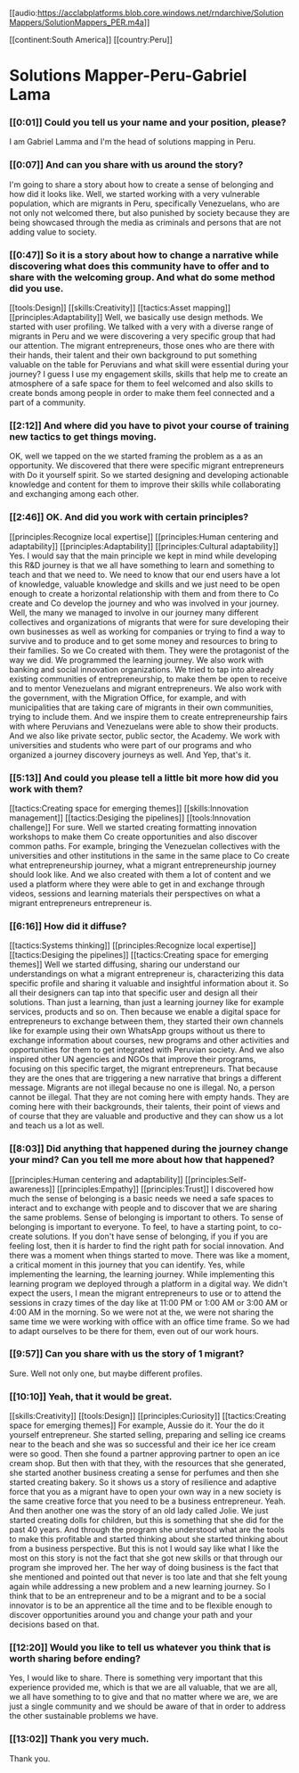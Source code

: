 [[audio:https://acclabplatforms.blob.core.windows.net/rndarchive/SolutionMappers/SolutionMappers_PER.m4a]]

[[continent:South America]]
[[country:Peru]]

# Solutions Mapper\-Peru\-Gabriel Lama

### [[0:01]] Could you tell us your name and your position, please?

I am Gabriel Lamma and I'm the head of solutions mapping in Peru\.

### [[0:07]] And can you share with us around the story?

I'm going to share a story about how to create a sense of belonging and how did it looks like\.  Well, we started working with a very vulnerable population, which are migrants in Peru, specifically Venezuelans, who are not only not welcomed there, but also punished by society because they are being showcased through the media as criminals and persons that are not adding value to society\.

### [[0:47]] So it is a story about how to change a narrative while discovering what does this community have to offer and to share with the welcoming group\. And what do some method did you use\.

[[tools:Design]]
[[skills:Creativity]]
[[tactics:Asset mapping]]
[[principles:Adaptability]]
Well, we basically use design methods\. We started with user profiling\. We talked with a very with a diverse range of migrants in Peru and we were discovering a very specific group that had our attention\. The migrant entrepreneurs, those ones who are there with their hands, their talent and their own background to put something valuable on the table for Peruvians and what skill were essential during your journey? I guess I use my engagement skills, skills that help me to create an atmosphere of a safe space for them to feel welcomed and also skills to create bonds among people in order to make them feel connected and a part of a community\.


### [[2:12]] And where did you have to pivot your course of training new tactics to get things moving\.

OK, well we tapped on the we started framing the problem as a as an opportunity\. We discovered that there were specific migrant entrepreneurs with Do it yourself spirit\. So we started designing and developing actionable knowledge and content for them to improve their skills while collaborating and exchanging among each other\.

### [[2:46]] OK\. And did you work with certain principles?

[[principles:Recognize local expertise]]
[[principles:Human centering and adaptability]]
[[principles:Adaptability]]
[[principles:Cultural adaptability]]
Yes\. I would say that the main principle we kept in mind while developing this R&D journey is that we all have something to learn and something to teach and that we need to\. We need to know that our end users have a lot of knowledge, valuable knowledge and skills and we just need to be open enough to create a horizontal relationship with them and from there to Co create and Co develop the journey and who was involved in your journey\. Well, the many we managed to involve in our journey many different collectives and organizations of migrants that were for sure developing their own businesses as well as working for companies or trying to find a way to survive and to produce and to get some money and resources to bring to their families\. So we Co created with them\. They were the protagonist of the way we did\. We programmed the learning journey\. We also work with banking and social innovation organizations\. We tried to tap into already existing communities of entrepreneurship, to make them be open to receive and to mentor Venezuelans and migrant entrepreneurs\. We also work with the government, with the Migration Office, for example, and with municipalities that are taking care of migrants in their own communities, trying to include them\. And we inspire them to create entrepreneurship fairs with where Peruvians and Venezuelans were able to show their products\. And we also like private sector, public sector, the Academy\. We work with universities and students who were part of our programs and who organized a journey discovery journeys as well\. And Yep, that's it\.


### [[5:13]] And could you please tell a little bit more how did you work with them?

[[tactics:Creating space for emerging themes]]
[[skills:Innovation management]]
[[tactics:Desiging the pipelines]]
[[tools:Innovation challenge]]
For sure\. Well we started creating formatting innovation workshops to make them Co create opportunities and also discover common paths\. For example, bringing the Venezuelan collectives with the universities and other institutions in the same in the same place to Co create what entrepreneurship journey, what a migrant entrepreneurship journey should look like\. And we also created with them a lot of content and we used a platform where they were able to get in and exchange through videos, sessions and learning materials their perspectives on what a migrant entrepreneurs entrepreneur is\.


### [[6:16]] How did it diffuse?

[[tactics:Systems thinking]]
[[principles:Recognize local expertise]]
[[tactics:Desiging the pipelines]]
[[tactics:Creating space for emerging themes]]
Well we started diffusing, sharing our understand our understandings on what a migrant entrepreneur is, characterizing this data specific profile and sharing it valuable and insightful information about it\. So all their designers can tap into that specific user and design all their solutions\. Than just a learning, than just a learning journey like for example services, products and so on\. Then because we enable a digital space for entrepreneurs to exchange between them, they started their own channels like for example using their own WhatsApp groups without us there to exchange information about courses, new programs and other activities and opportunities for them to get integrated with Peruvian society\. And we also inspired other UN agencies and NGOs that improve their programs, focusing on this specific target, the migrant entrepreneurs\. That because they are the ones that are triggering a new narrative that brings a different message\. Migrants are not illegal because no one is illegal\. No, a person cannot be illegal\. That they are not coming here with empty hands\. They are coming here with their backgrounds, their talents, their point of views and of course that they are valuable and productive and they can show us a lot and teach us a lot as well\.


### [[8:03]] Did anything that happened during the journey change your mind? Can you tell me more about how that happened?

[[principles:Human centering and adaptability]]
[[principles:Self-awareness]]
[[principles:Empathy]]
[[principles:Trust]]
I discovered how much the sense of belonging is a basic needs we need a safe spaces to interact and to exchange with people and to discover that we are sharing the same problems\. Sense of belonging is important to others\. To sense of belonging is important to everyone\. To feel, to have a starting point, to co\-create solutions\. If you don't have sense of belonging, if you if you are feeling lost, then it is harder to find the right path for social innovation\. And there was a moment when things started to move\. There was like a moment, a critical moment in this journey that you can identify\. Yes, while implementing the learning, the learning journey\. While implementing this learning program we deployed through a platform in a digital way\. We didn't expect the users, I mean the migrant entrepreneurs to use or to attend the sessions in crazy times of the day like at 11:00 PM or 1:00 AM or 3:00 AM or 4:00 AM in the morning\. So we were not at the, we were not sharing the same time we were working with office with an office time frame\. So we had to adapt ourselves to be there for them, even out of our work hours\.


### [[9:57]] Can you share with us the story of 1 migrant?

Sure\. Well not only one, but maybe different profiles\.

### [[10:10]] Yeah, that it would be great\.

[[skills:Creativity]]
[[tools:Design]]
[[principles:Curiosity]]
[[tactics:Creating space for emerging themes]]
For example, Aussie do it\. Your the do it yourself entrepreneur\. She started selling, preparing and selling ice creams near to the beach and she was so successful and their ice her ice cream were so good\. Then she found a partner approving partner to open an ice cream shop\. But then with that they, with the resources that she generated, she started another business creating a sense for perfumes and then she started creating bakery\. So it shows us a story of resilience and adaptive force that you as a migrant have to open your own way in a new society is the same creative force that you need to be a business entrepreneur\. Yeah\. And then another one was the story of an old lady called Jolie\. We just started creating dolls for children, but this is something that she did for the past 40 years\. And through the program she understood what are the tools to make this profitable and started thinking about she started thinking about from a business perspective\. But this is not I would say like what I like the most on this story is not the fact that she got new skills or that through our program she improved her\. The her way of doing business is the fact that she mentioned and pointed out that never is too late and that she felt young again while addressing a new problem and a new learning journey\. So I think that to be an entrepreneur and to be a migrant and to be a social innovator is to be an apprentice all the time and to be flexible enough to discover opportunities around you and change your path and your decisions based on that\.


### [[12:20]] Would you like to tell us whatever you think that is worth sharing before ending?

Yes, I would like to share\. There is something very important that this experience provided me, which is that we are all valuable, that we are all, we all have something to to give and that no matter where we are, we are just a single community and we should be aware of that in order to address the other sustainable problems we have\.

### [[13:02]] Thank you very much\.

Thank you\.

